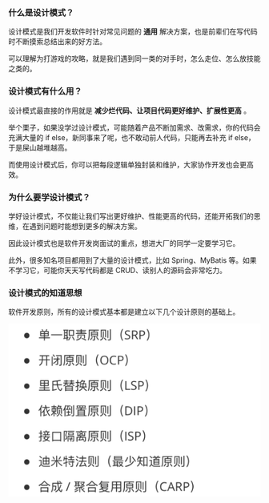 ### 什么是设计模式？

设计模式是我们开发软件时针对常见问题的 **通用** 解决方案，也是前辈们在写代码时不断摸索总结出来的好方法。

可以理解为打游戏的攻略，就是我们遇到同一类的对手时，怎么走位、怎么放技能之类的。

### 设计模式有什么用？

设计模式最直接的作用就是 **减少烂代码、让项目代码更好维护、扩展性更高** 。

举个栗子，如果没学过设计模式，可能随着产品不断加需求、改需求，你的代码会充满大量的 if else，新同事来了呢，也不敢动前人代码，只能再去补充 if else，于是屎山越堆越高。

而使用设计模式后，你可以把每段逻辑单独封装和维护，大家协作开发也会更高效。

### 为什么要学设计模式？

学好设计模式，不仅能让我们写出更好维护、性能更高的代码，还能开拓我们的思维，在遇到问题时能想到更多的解决方案。

因此设计模式也是软件开发岗面试的重点，想进大厂的同学一定要学习它。

此外，很多知名项目都用到了大量的设计模式，比如 Spring、MyBatis 等。如果不学习它，可能你天天写代码都是 CRUD、读别人的源码会非常吃力。

### 设计模式的知道思想

软件开发原则，所有的设计模式基本都是建立以下几个设计原则的基础上。

![image-20220818235606846](images/image-20220818235606846.png)
